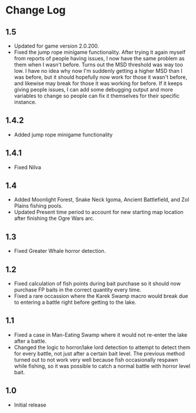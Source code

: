 # Change Log

## 1.5
- Updated for game version 2.0.200.
- Fixed the jump rope minigame functionality. After trying it again myself from reports of people having issues, I now have the same problem as them when I wasn't before. Turns out the MSD threshold was way too low. I have no idea why now I'm suddenly getting a higher MSD than I was before, but it should hopefully now work for those it wasn't before, and likewise may break for those it was working for before. If it keeps giving people issues, I can add some debugging output and more variables to change so people can fix it themselves for their specific instance.

## 1.4.2

- Added jump rope minigame functionality

## 1.4.1

- Fixed Nilva

## 1.4

- Added Moonlight Forest, Snake Neck Igoma, Ancient Battlefield, and Zol Plains fishing pools.
- Updated Present time period to account for new starting map location after finishing the Ogre Wars arc.

## 1.3

- Fixed Greater Whale horror detection.

## 1.2

- Fixed calculation of fish points during bait purchase so it should now purchase FP baits in the correct quantity every time.
- Fixed a rare occassion where the Karek Swamp macro would break due to entering a battle right before getting to the lake.

## 1.1

- Fixed a case in Man-Eating Swamp where it would not re-enter the lake after a battle.
- Changed the logic to horror/lake lord detection to attempt to detect them for every battle, not just after a certain bait level. The previous method turned out to not work very well because fish occasionally respawn while fishing, so it was possible to catch a normal battle with horror level bait.

## 1.0

- Initial release